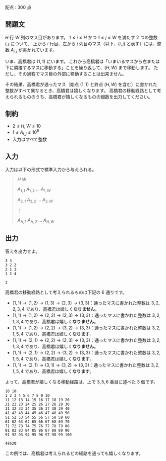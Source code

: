配点 : $300$ 点

## 問題文

$H$ 行 $W$ 列のマス目があります。
$1 \leq i \leq H$ かつ $1 \leq j \leq W$ を満たす $2$ つの整数 $i, j$ について、
上から $i$ 行目、左から $j$ 列目のマス（以下、$(i, j)$ と表す）には、整数 $A_{i, j}$ が書かれています。

いま、高橋君は $(1, 1)$ にいます。
これから高橋君は「いまいるマスから右または下に隣接するマスに移動する」ことを繰り返して、$(H, W)$ まで移動します。
ただし、その過程でマス目の外部に移動することは出来ません。

その結果、高橋君が通ったマス（始点 $(1, 1)$ と終点 $(H, W)$ を含む）に書かれた整数がすべて異なるとき、高橋君は嬉しくなります。
高橋君の移動経路として考えられるもののうち、高橋君が嬉しくなるものの個数を出力してください。

## 制約

- $2 \leq H, W \leq 10$
- $1 \leq A_{i, j} \leq 10^9$
- 入力はすべて整数

## 入力

入力は以下の形式で標準入力から与えられる。

> $H$ $W$
> 
> $A_{1, 1}$ $A_{1, 2}$ $\ldots$ $A_{1, W}$
> 
> $A_{2, 1}$ $A_{2, 2}$ $\ldots$ $A_{2, W}$
> 
> $\vdots$
> 
> $A_{H, 1}$ $A_{H, 2}$ $\ldots$ $A_{H, W}$

## 出力

答えを出力せよ。

```input1
3 3
3 2 2
2 1 3
1 5 4
```

```output1
3
```

高橋君の移動経路として考えられるものは下記の $6$ 通りです。

- $(1, 1) \rightarrow (1, 2) \rightarrow (1, 3) \rightarrow (2, 3) \rightarrow (3, 3)$：通ったマスに書かれた整数は $3, 2, 2, 3, 4$ であり、高橋君は嬉しく**なりません**。
- $(1, 1) \rightarrow (1, 2) \rightarrow (2, 2) \rightarrow (2, 3) \rightarrow (3, 3)$：通ったマスに書かれた整数は $3, 2, 1, 3, 4$ であり、高橋君は嬉しく**なりません**。
- $(1, 1) \rightarrow (1, 2) \rightarrow (2, 2) \rightarrow (3, 2) \rightarrow (3, 3)$：通ったマスに書かれた整数は $3, 2, 1, 5, 4$ であり、高橋君は嬉しく**なります**。
- $(1, 1) \rightarrow (2, 1) \rightarrow (2, 2) \rightarrow (2, 3) \rightarrow (3, 3)$：通ったマスに書かれた整数は $3, 2, 1, 3, 4$ であり、高橋君は嬉しく**なりません**。
- $(1, 1) \rightarrow (2, 1) \rightarrow (2, 2) \rightarrow (3, 2) \rightarrow (3, 3)$：通ったマスに書かれた整数は $3, 2, 1, 5, 4$ であり、高橋君は嬉しく**なります**。
- $(1, 1) \rightarrow (2, 1) \rightarrow (3, 1) \rightarrow (3, 2) \rightarrow (3, 3)$：通ったマスに書かれた整数は $3, 2, 1, 5, 4$ であり、高橋君は嬉しく**なります**。

よって、高橋君が嬉しくなる移動経路は、上で $3, 5, 6$ 番目に述べた $3$ 個です。

```input2
10 10
1 2 3 4 5 6 7 8 9 10
11 12 13 14 15 16 17 18 19 20
21 22 23 24 25 26 27 28 29 30
31 32 33 34 35 36 37 38 39 40
41 42 43 44 45 46 47 48 49 50
51 52 53 54 55 56 57 58 59 60
61 62 63 64 65 66 67 68 69 70
71 72 73 74 75 76 77 78 79 80
81 82 83 84 85 86 87 88 89 90
91 92 93 94 95 96 97 98 99 100
```

```output2
48620
```

この例では、高橋君は考えられるどの経路を通っても嬉しくなります。